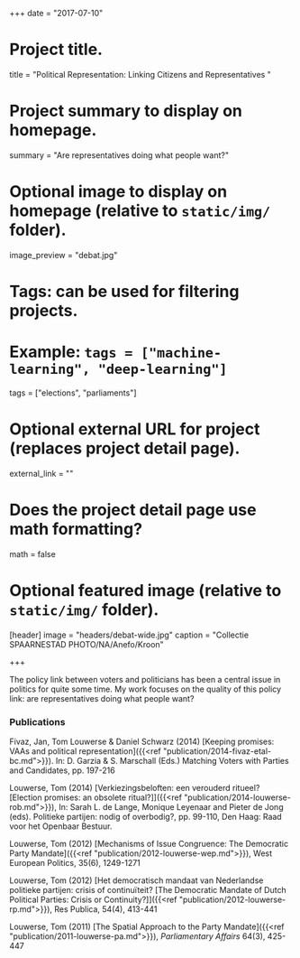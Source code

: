 +++
date = "2017-07-10"

# Project title.
title = "Political Representation: Linking Citizens and Representatives "

# Project summary to display on homepage.
summary = "Are representatives doing what people want?"

# Optional image to display on homepage (relative to `static/img/` folder).
image_preview = "debat.jpg"

# Tags: can be used for filtering projects.
# Example: `tags = ["machine-learning", "deep-learning"]`
tags = ["elections", "parliaments"]

# Optional external URL for project (replaces project detail page).
external_link = ""

# Does the project detail page use math formatting?
math = false

# Optional featured image (relative to `static/img/` folder).
[header]
image = "headers/debat-wide.jpg"
caption = "Collectie SPAARNESTAD PHOTO/NA/Anefo/Kroon"

+++

The policy link between voters and politicians has been a central issue in politics for quite some time. My work focuses on the quality of this policy link: are representatives doing what people want? 

### Publications
Fivaz, Jan, Tom Louwerse & Daniel Schwarz (2014) [Keeping promises: VAAs and political representation]({{<ref "publication/2014-fivaz-etal-bc.md">}}). In: D. Garzia & S. Marschall (Eds.) Matching Voters with Parties and Candidates, pp. 197-216

Louwerse, Tom (2014) [Verkiezingsbeloften: een verouderd ritueel? [Election promises: an obsolete ritual?]]({{<ref "publication/2014-louwerse-rob.md">}}), In: Sarah L. de Lange, Monique Leyenaar and Pieter de Jong (eds). Politieke partijen: nodig of overbodig?, pp. 99-110, Den Haag: Raad voor het Openbaar Bestuur.

Louwerse, Tom (2012) [Mechanisms of Issue Congruence: The Democratic Party Mandate]({{<ref "publication/2012-louwerse-wep.md">}}), West European Politics, 35(6), 1249-1271

Louwerse, Tom (2012) [Het democratisch mandaat van Nederlandse politieke partijen: crisis of continuïteit? [The Democratic Mandate of Dutch Political Parties: Crisis or Continuity?]]({{<ref "publication/2012-louwerse-rp.md">}}), Res Publica, 54(4), 413-441

Louwerse, Tom (2011) [The Spatial Approach to the Party Mandate]({{<ref "publication/2011-louwerse-pa.md">}}), *Parliamentary Affairs* 64(3), 425-447

